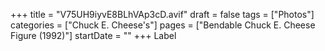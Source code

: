 +++
title = "V75UH9iyvE8BLhVAp3cD.avif"
draft = false
tags = ["Photos"]
categories = ["Chuck E. Cheese's"]
pages = ["Bendable Chuck E. Cheese Figure (1992)"]
startDate = ""
+++
Label
